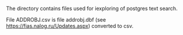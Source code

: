 The directory contains files used for iexploring of postgres text search.

File ADDROBJ.csv is file addrobj.dbf (see https://fias.nalog.ru/Updates.aspx) converted 
to csv.
